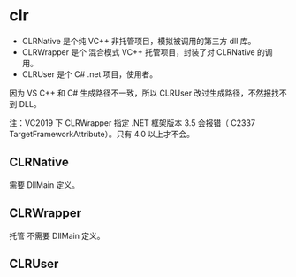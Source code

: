 # clr

- CLRNative 是个纯 VC++ 非托管项目，模拟被调用的第三方 dll 库。
- CLRWrapper 是个 混合模式 VC++ 托管项目，封装了对 CLRNative 的调用。
- CLRUser 是个 C# .net 项目，使用者。

因为 VS C++ 和 C# 生成路径不一致，所以 CLRUser 改过生成路径，不然报找不到 DLL。

注：VC2019 下 CLRWrapper 指定 .NET 框架版本 3.5 会报错（ C2337 TargetFrameworkAttribute）。只有 4.0 以上才不会。

## CLRNative

需要 DllMain 定义。

## CLRWrapper

托管 不需要 DllMain 定义。

## CLRUser

